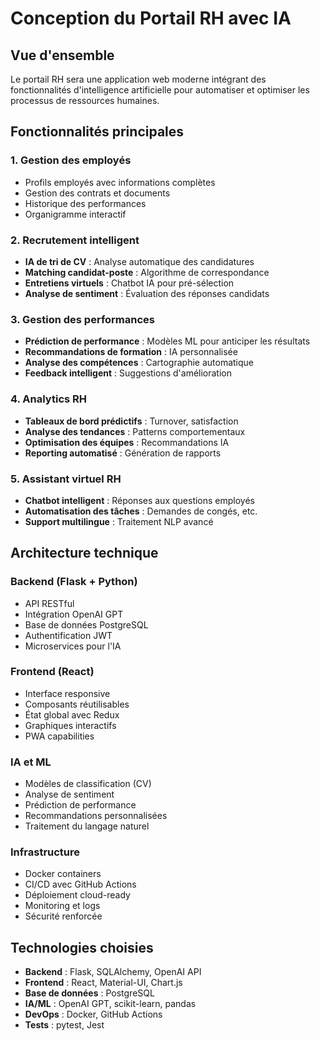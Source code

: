 # Conception du Portail RH avec IA

## Vue d'ensemble

Le portail RH sera une application web moderne intégrant des fonctionnalités d'intelligence artificielle pour automatiser et optimiser les processus de ressources humaines.

## Fonctionnalités principales

### 1. Gestion des employés
- Profils employés avec informations complètes
- Gestion des contrats et documents
- Historique des performances
- Organigramme interactif

### 2. Recrutement intelligent
- **IA de tri de CV** : Analyse automatique des candidatures
- **Matching candidat-poste** : Algorithme de correspondance
- **Entretiens virtuels** : Chatbot IA pour pré-sélection
- **Analyse de sentiment** : Évaluation des réponses candidats

### 3. Gestion des performances
- **Prédiction de performance** : Modèles ML pour anticiper les résultats
- **Recommandations de formation** : IA personnalisée
- **Analyse des compétences** : Cartographie automatique
- **Feedback intelligent** : Suggestions d'amélioration

### 4. Analytics RH
- **Tableaux de bord prédictifs** : Turnover, satisfaction
- **Analyse des tendances** : Patterns comportementaux
- **Optimisation des équipes** : Recommandations IA
- **Reporting automatisé** : Génération de rapports

### 5. Assistant virtuel RH
- **Chatbot intelligent** : Réponses aux questions employés
- **Automatisation des tâches** : Demandes de congés, etc.
- **Support multilingue** : Traitement NLP avancé

## Architecture technique

### Backend (Flask + Python)
- API RESTful
- Intégration OpenAI GPT
- Base de données PostgreSQL
- Authentification JWT
- Microservices pour l'IA

### Frontend (React)
- Interface responsive
- Composants réutilisables
- État global avec Redux
- Graphiques interactifs
- PWA capabilities

### IA et ML
- Modèles de classification (CV)
- Analyse de sentiment
- Prédiction de performance
- Recommandations personnalisées
- Traitement du langage naturel

### Infrastructure
- Docker containers
- CI/CD avec GitHub Actions
- Déploiement cloud-ready
- Monitoring et logs
- Sécurité renforcée

## Technologies choisies

- **Backend** : Flask, SQLAlchemy, OpenAI API
- **Frontend** : React, Material-UI, Chart.js
- **Base de données** : PostgreSQL
- **IA/ML** : OpenAI GPT, scikit-learn, pandas
- **DevOps** : Docker, GitHub Actions
- **Tests** : pytest, Jest

